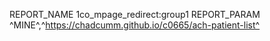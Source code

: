 REPORT_NAME	1co_mpage_redirect:group1
REPORT_PARAM	^MINE^,^https://chadcumm.github.io/c0665/ach-patient-list^
